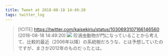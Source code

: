 ```yaml
---
title: Tweet at 2018-08-18 14:49:20
tags: twitter_log
---
```


> [!CITE] https://twitter.com/kaisekiriu/status/1030693107166146560 (2018-08-18 14:49:20)
> ![](https://twitter.com/kaisekiriu/status/1030693107166146560)
> 珍渦虫動物が門になっていることから考えて、比較的最近（2006年以降）の系統樹だろうな、とは予想していたのですが、まさか2012年のものだったとは。
